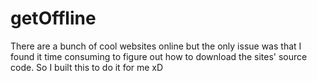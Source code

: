 # getOffline
There are a bunch of cool websites online but the only issue was that I found it time consuming to figure out how to download the sites' source code. So I built this to do it for me xD
